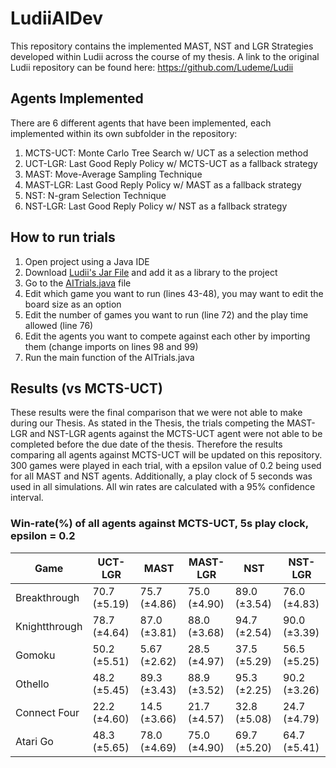 # LudiiAIDev
This repository contains the implemented MAST, NST and LGR Strategies developed within Ludii across the course of my thesis. A link to the original Ludii repository can be found here: https://github.com/Ludeme/Ludii

## Agents Implemented
There are 6 different agents that have been implemented, each implemented within its own subfolder in the repository:
1. MCTS-UCT: Monte Carlo Tree Search w/ UCT as a selection method
2. UCT-LGR: Last Good Reply Policy w/ MCTS-UCT as a fallback strategy
3. MAST: Move-Average Sampling Technique
4. MAST-LGR: Last Good Reply Policy w/ MAST as a fallback strategy
5. NST: N-gram Selection Technique
6. NST-LGR: Last Good Reply Policy w/ NST as a fallback strategy

## How to run trials
1. Open project using a Java IDE
2. Download [Ludii's Jar File](https://ludii.games/download.php) and add it as a library to the project
3. Go to the [AITrials.java](https://github.com/z5164964/LudiiAIDev/blob/main/src/Trials/AITrials.java) file
4. Edit which game you want to run (lines 43-48), you may want to edit the board size as an option
5. Edit the number of games you want to run (line 72) and the play time allowed (line 76)
6. Edit the agents you want to compete against each other by importing them (change imports on lines 98 and 99) 
7. Run the main function of the AITrials.java

## Results (vs MCTS-UCT)
These results were the final comparison that we were not able to make during our Thesis. As stated in the Thesis, the trials competing the MAST-LGR and NST-LGR agents against the MCTS-UCT agent were not able to be completed before the due date of the thesis. Therefore the results comparing all agents against MCTS-UCT will be updated on this repository. 300 games were played in each trial, with a epsilon value of 0.2 being used for all MAST and NST agents. Additionally, a play clock of 5 seconds was used in all simulations. All win rates are calculated with a 95% confidence interval.

### Win-rate(%) of all agents against MCTS-UCT, 5s play clock, epsilon = 0.2
| Game          | UCT-LGR           | MAST              | MAST-LGR          | NST               | NST-LGR           |
|---------------|-------------------|-------------------|-------------------|-------------------|-------------------|
| Breakthrough  | 70.7 (&#177;5.19) | 75.7 (&#177;4.86) | 75.0 (&#177;4.90) | 89.0 (&#177;3.54) | 76.0 (&#177;4.83) |
| Knightthrough | 78.7 (&#177;4.64) | 87.0 (&#177;3.81) | 88.0 (&#177;3.68) | 94.7 (&#177;2.54) | 90.0 (&#177;3.39) |
| Gomoku        | 50.2 (&#177;5.51) | 5.67 (&#177;2.62) | 28.5 (&#177;4.97) | 37.5 (&#177;5.29) | 56.5 (&#177;5.25) |
| Othello       | 48.2 (&#177;5.45) | 89.3 (&#177;3.43) | 88.9 (&#177;3.52) | 95.3 (&#177;2.25) | 90.2 (&#177;3.26) |
| Connect Four  | 22.2 (&#177;4.60) | 14.5 (&#177;3.66) | 21.7 (&#177;4.57) | 32.8 (&#177;5.08) | 24.7 (&#177;4.79) |
| Atari Go      | 48.3 (&#177;5.65) | 78.0 (&#177;4.69) | 75.0 (&#177;4.90) | 69.7 (&#177;5.20) | 64.7 (&#177;5.41) |
